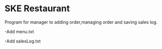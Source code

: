 # SKE Restaurant

Program for manager to adding order,managing order and saving sales log.

-Add menu.txt

-Add salesLog.txt


